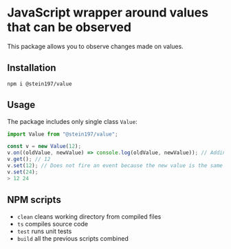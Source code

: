 # JavaScript wrapper around values that can be observed
This package allows you to observe changes made on values.

## Installation
```
npm i @stein197/value
```

## Usage
The package includes only single class `Value`:
```ts
import Value from "@stein197/value";

const v = new Value(12);
v.on((oldValue, newValue) => console.log(oldValue, newValue)); // Adding an event listener. The callback takes two arguments - the old value and the new one
v.get(); // 12
v.set(12); // Does not fire an event because the new value is the same as the old one
v.set(24);
> 12 24
```

## NPM scripts
- `clean` cleans working directory from compiled files
- `ts` compiles source code
- `test` runs unit tests
- `build` all the previous scripts combined